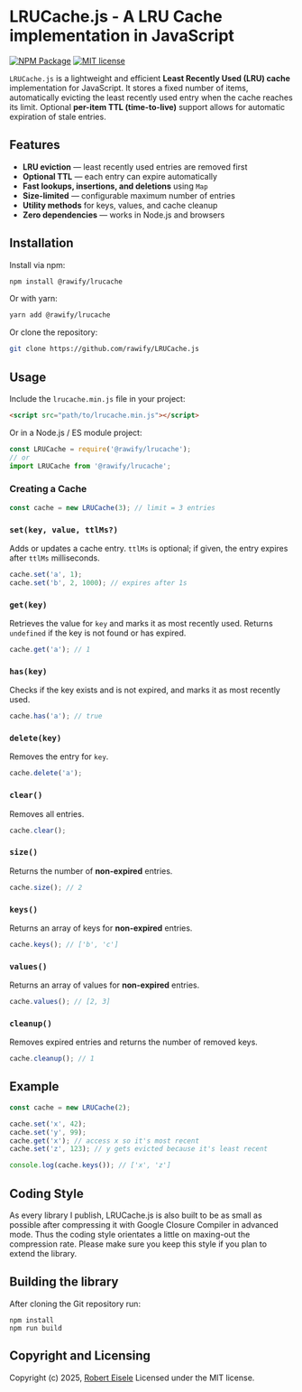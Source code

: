 # LRUCache.js - A LRU Cache implementation in JavaScript

[![NPM Package](https://img.shields.io/npm/v/@rawify/lrucache.svg?style=flat)](https://www.npmjs.com/package/@rawify/lrucache "View this project on npm")
[![MIT license](http://img.shields.io/badge/license-MIT-brightgreen.svg)](http://opensource.org/licenses/MIT)

`LRUCache.js` is a lightweight and efficient **Least Recently Used (LRU) cache** implementation for JavaScript.
It stores a fixed number of items, automatically evicting the least recently used entry when the cache reaches its limit.
Optional **per-item TTL (time-to-live)** support allows for automatic expiration of stale entries.

## Features

* **LRU eviction** — least recently used entries are removed first
* **Optional TTL** — each entry can expire automatically
* **Fast lookups, insertions, and deletions** using `Map`
* **Size-limited** — configurable maximum number of entries
* **Utility methods** for keys, values, and cache cleanup
* **Zero dependencies** — works in Node.js and browsers

## Installation

Install via npm:

```bash
npm install @rawify/lrucache
```

Or with yarn:

```bash
yarn add @rawify/lrucache
```

Or clone the repository:

```bash
git clone https://github.com/rawify/LRUCache.js
```

## Usage

Include the `lrucache.min.js` file in your project:

```html
<script src="path/to/lrucache.min.js"></script>
```

Or in a Node.js / ES module project:

```javascript
const LRUCache = require('@rawify/lrucache');
// or
import LRUCache from '@rawify/lrucache';
```

### Creating a Cache

```javascript
const cache = new LRUCache(3); // limit = 3 entries
```

### `set(key, value, ttlMs?)`

Adds or updates a cache entry.
`ttlMs` is optional; if given, the entry expires after `ttlMs` milliseconds.

```javascript
cache.set('a', 1);
cache.set('b', 2, 1000); // expires after 1s
```

### `get(key)`

Retrieves the value for `key` and marks it as most recently used.
Returns `undefined` if the key is not found or has expired.

```javascript
cache.get('a'); // 1
```

### `has(key)`

Checks if the key exists and is not expired, and marks it as most recently used.

```javascript
cache.has('a'); // true
```

### `delete(key)`

Removes the entry for `key`.

```javascript
cache.delete('a');
```

### `clear()`

Removes all entries.

```javascript
cache.clear();
```

### `size()`

Returns the number of **non-expired** entries.

```javascript
cache.size(); // 2
```

### `keys()`

Returns an array of keys for **non-expired** entries.

```javascript
cache.keys(); // ['b', 'c']
```

### `values()`

Returns an array of values for **non-expired** entries.

```javascript
cache.values(); // [2, 3]
```

### `cleanup()`

Removes expired entries and returns the number of removed keys.

```javascript
cache.cleanup(); // 1
```

## Example

```javascript
const cache = new LRUCache(2);

cache.set('x', 42);
cache.set('y', 99);
cache.get('x'); // access x so it's most recent
cache.set('z', 123); // y gets evicted because it's least recent

console.log(cache.keys()); // ['x', 'z']
```


## Coding Style

As every library I publish, LRUCache.js is also built to be as small as possible after compressing it with Google Closure Compiler in advanced mode. Thus the coding style orientates a little on maxing-out the compression rate. Please make sure you keep this style if you plan to extend the library.

## Building the library

After cloning the Git repository run:

```
npm install
npm run build
```

## Copyright and Licensing

Copyright (c) 2025, [Robert Eisele](https://raw.org/)
Licensed under the MIT license.
